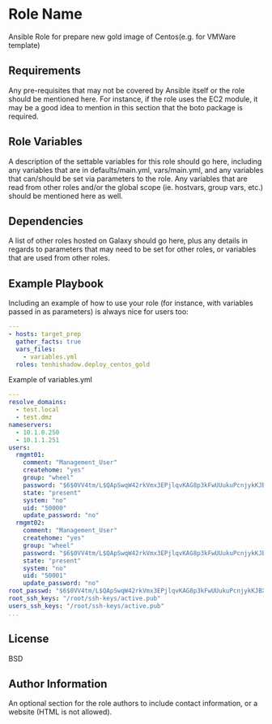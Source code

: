 Role Name
=========

Ansible Role for prepare new gold image of Centos(e.g. for VMWare template)

Requirements
------------

Any pre-requisites that may not be covered by Ansible itself or the role should be mentioned here. For instance, if the role uses the EC2 module, it may be a good idea to mention in this section that the boto package is required.

Role Variables
--------------

A description of the settable variables for this role should go here, including any variables that are in defaults/main.yml, vars/main.yml, and any variables that can/should be set via parameters to the role. Any variables that are read from other roles and/or the global scope (ie. hostvars, group vars, etc.) should be mentioned here as well.

Dependencies
------------

A list of other roles hosted on Galaxy should go here, plus any details in regards to parameters that may need to be set for other roles, or variables that are used from other roles.

Example Playbook
----------------

Including an example of how to use your role (for instance, with variables passed in as parameters) is always nice for users too:

```yaml
---
- hosts: target_prep
  gather_facts: true
  vars_files:
    - variables.yml
  roles: tenhishadow.deploy_centos_gold
```

Example of variables.yml
```yaml
---
resolve_domains:
  - test.local
  - test.dmz
nameservers:
  - 10.1.0.250
  - 10.1.1.251
users:
  rmgmt01:
    comment: "Management_User"
    createhome: "yes"
    group: "wheel"
    password: "$6$0VV4tm/L$QApSwqW42rkVmx3EPjlqvKAG8p3kFwUUukuPcnjykKJBXCmpix05g.LGBlFTgZlnbbkO.Z5GAuV4yl5Mj37Qo/"
    state: "present"
    system: "no"
    uid: "50000"
    update_password: "no"
  rmgmt02:
    comment: "Management_User"
    createhome: "yes"
    group: "wheel"
    password: "$6$0VV4tm/L$QApSwqW42rkVmx3EPjlqvKAG8p3kFwUUukuPcnjykKJBXCmpix05g.LGBlFTgZlnbbkO.Z5GAuV4yl5Mj37Qo/"
    state: "present"
    system: "no"
    uid: "50001"
    update_password: "no"
root_passwd: "$6$0VV4tm/L$QApSwqW42rkVmx3EPjlqvKAG8p3kFwUUukuPcnjykKJBXCmpix05g.LGBlFTgZlnbbkO.Z5GAuV4yl5Mj37Qo/"
root_ssh_keys: "/root/ssh-keys/active.pub"
users_ssh_keys: "/root/ssh-keys/active.pub"
...
```

License
-------

BSD

Author Information
------------------

An optional section for the role authors to include contact information, or a website (HTML is not allowed).
